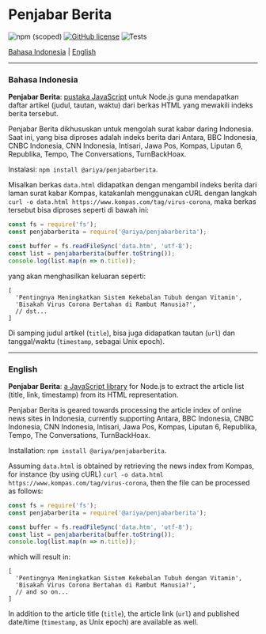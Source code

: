 # Penjabar Berita

![npm (scoped)](https://img.shields.io/npm/v/@ariya/penjabarberita)
[![GitHub license](https://img.shields.io/github/license/ariya/penjabarberita)](https://github.com/ariya/penjabarberita/blob/master/LICENSE)
![Tests](https://github.com/ariya/penjabarberita/workflows/Tests/badge.svg)


[Bahasa Indonesia](#indonesian) | [English](#english)

---

### <a name="indonesian"></a>Bahasa Indonesia

**Penjabar Berita**: [pustaka JavaScript](https://www.npmjs.com/package/@ariya/penjabarberita) untuk Node.js guna mendapatkan daftar artikel (judul, tautan, waktu) dari berkas HTML yang mewakili indeks berita tersebut.

Penjabar Berita dikhususkan untuk mengolah surat kabar daring Indonesia. Saat ini, yang bisa diproses adalah indeks berita dari Antara, BBC Indonesia, CNBC Indonesia, CNN Indonesia, Intisari, Jawa Pos, Kompas, Liputan 6, Republika, Tempo, The Conversations, TurnBackHoax.

Instalasi: `npm install @ariya/penjabarberita`.

Misalkan berkas `data.html` didapatkan dengan mengambil indeks berita dari laman surat kabar Kompas, katakanlah menggunakan cURL dengan langkah `curl -o data.html https://www.kompas.com/tag/virus-corona`, maka berkas tersebut bisa diproses seperti di bawah ini:

```js
const fs = require('fs');
const penjabarberita = require('@ariya/penjabarberita');

const buffer = fs.readFileSync('data.htm', 'utf-8');
const list = penjabarberita(buffer.toString());
console.log(list.map(n => n.title));
```

yang akan menghasilkan keluaran seperti:
```
[
  'Pentingnya Meningkatkan Sistem Kekebalan Tubuh dengan Vitamin',
  'Bisakah Virus Corona Bertahan di Rambut Manusia?',
  // dst...
]
```

Di samping judul artikel (`title`), bisa juga didapatkan tautan (`url`) dan tanggal/waktu (`timestamp`, sebagai Unix epoch).

---

### <a name="english"></a>English

**Penjabar Berita**: [a JavaScript library](https://www.npmjs.com/package/@ariya/penjabarberita) for Node.js to extract the article list (title, link, timestamp) from its HTML representation.

Penjabar Berita is geared towards processing the article index of online news sites in Indonesia, currently supporting Antara, BBC Indonesia, CNBC Indonesia, CNN Indonesia, Intisari, Jawa Pos, Kompas, Liputan 6, Republika, Tempo, The Conversations, TurnBackHoax.


Installation: `npm install @ariya/penjabarberita`.

Assuming `data.html` is obtained by retrieving the news index from Kompas, for instance (by using cURL) `curl -o data.html https://www.kompas.com/tag/virus-corona`, then the file can be processed as follows:

```js
const fs = require('fs');
const penjabarberita = require('@ariya/penjabarberita');

const buffer = fs.readFileSync('data.htm', 'utf-8');
const list = penjabarberita(buffer.toString());
console.log(list.map(n => n.title));
```

which will result in:
```
[
  'Pentingnya Meningkatkan Sistem Kekebalan Tubuh dengan Vitamin',
  'Bisakah Virus Corona Bertahan di Rambut Manusia?',
  // and so on...
]
```

In addition to the article title (`title`), the article link (`url`) and published date/time (`timestamp`, as Unix epoch) are available as well.